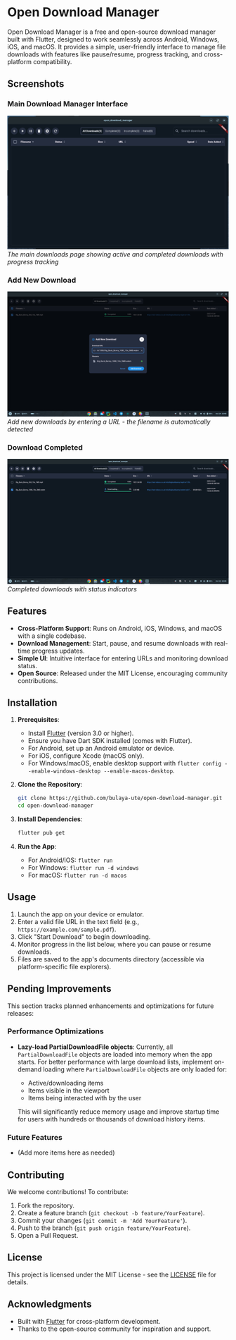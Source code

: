 # Open Download Manager

Open Download Manager is a free and open-source download manager built with Flutter, designed to work seamlessly across Android, Windows, iOS, and macOS. It provides a simple, user-friendly interface to manage file downloads with features like pause/resume, progress tracking, and cross-platform compatibility.

## Screenshots

### Main Download Manager Interface
![Downloads Page](screenshots/home.png)
*The main downloads page showing active and completed downloads with progress tracking*

### Add New Download
![Add Download Dialog](screenshots/add_download.png)
*Add new downloads by entering a URL - the filename is automatically detected*

### Download Completed
![Download Complete](screenshots/download_complete.png)
*Completed downloads with status indicators*

## Features

- **Cross-Platform Support**: Runs on Android, iOS, Windows, and macOS with a single codebase.
- **Download Management**: Start, pause, and resume downloads with real-time progress updates.
- **Simple UI**: Intuitive interface for entering URLs and monitoring download status.
- **Open Source**: Released under the MIT License, encouraging community contributions.

## Installation

1. **Prerequisites**:
   - Install [Flutter](https://flutter.dev/docs/get-started/install) (version 3.0 or higher).
   - Ensure you have Dart SDK installed (comes with Flutter).
   - For Android, set up an Android emulator or device.
   - For iOS, configure Xcode (macOS only).
   - For Windows/macOS, enable desktop support with `flutter config --enable-windows-desktop --enable-macos-desktop`.

2. **Clone the Repository**:
   ```bash
   git clone https://github.com/bulaya-ute/open-download-manager.git
   cd open-download-manager
   ```

3. **Install Dependencies**:
   ```bash
   flutter pub get
   ```

4. **Run the App**:
   - For Android/iOS: `flutter run`
   - For Windows: `flutter run -d windows`
   - For macOS: `flutter run -d macos`

## Usage

1. Launch the app on your device or emulator.
2. Enter a valid file URL in the text field (e.g., `https://example.com/sample.pdf`).
3. Click "Start Download" to begin downloading.
4. Monitor progress in the list below, where you can pause or resume downloads.
5. Files are saved to the app's documents directory (accessible via platform-specific file explorers).

## Pending Improvements

This section tracks planned enhancements and optimizations for future releases:

### Performance Optimizations
- **Lazy-load PartialDownloadFile objects**: Currently, all `PartialDownloadFile` objects are loaded into memory when the app starts. For better performance with large download lists, implement on-demand loading where `PartialDownloadFile` objects are only loaded for:
  - Active/downloading items
  - Items visible in the viewport
  - Items being interacted with by the user
  
  This will significantly reduce memory usage and improve startup time for users with hundreds or thousands of download history items.

### Future Features
- (Add more items here as needed)

## Contributing

We welcome contributions! To contribute:

1. Fork the repository.
2. Create a feature branch (`git checkout -b feature/YourFeature`).
3. Commit your changes (`git commit -m 'Add YourFeature'`).
4. Push to the branch (`git push origin feature/YourFeature`).
5. Open a Pull Request.

## License

This project is licensed under the MIT License - see the [LICENSE](LICENSE) file for details.

## Acknowledgments

- Built with [Flutter](https://flutter.dev/) for cross-platform development.
- Thanks to the open-source community for inspiration and support.
